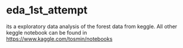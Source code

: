 # eda_1st_attempt
its a exploratory data analysis of the forest data from keggle. All other keggle notebook can be found in https://www.kaggle.com/tosmin/notebooks
